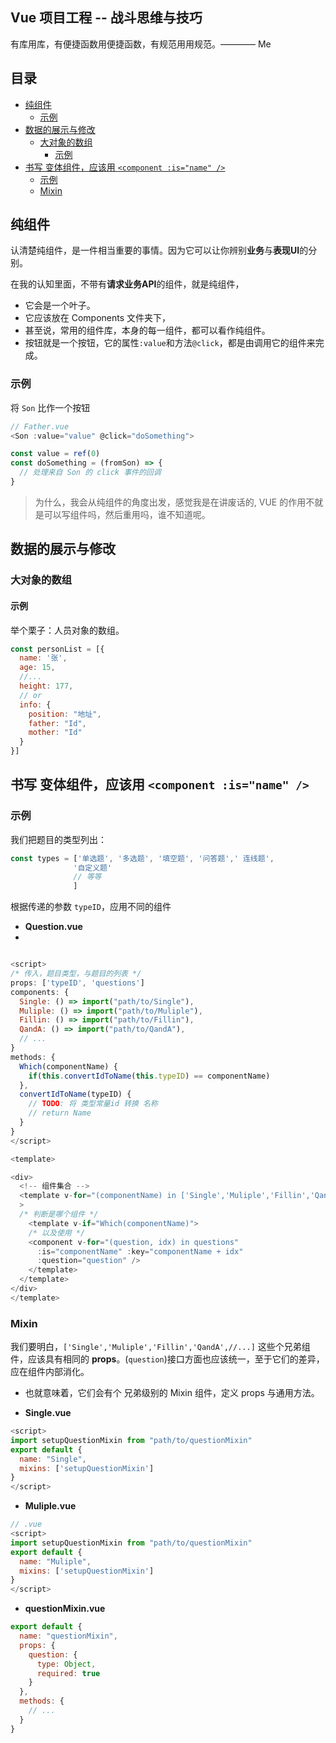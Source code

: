 ## Vue 项目工程 -- 战斗思维与技巧

有库用库，有便捷函数用便捷函数，有规范用用规范。———— Me


## 目录

<!-- START doctoc generated TOC please keep comment here to allow auto update -->
<!-- DON'T EDIT THIS SECTION, INSTEAD RE-RUN doctoc TO UPDATE -->

- [纯组件](#%E7%BA%AF%E7%BB%84%E4%BB%B6)
  - [示例](#%E7%A4%BA%E4%BE%8B)
- [数据的展示与修改](#%E6%95%B0%E6%8D%AE%E7%9A%84%E5%B1%95%E7%A4%BA%E4%B8%8E%E4%BF%AE%E6%94%B9)
  - [大对象的数组](#%E5%A4%A7%E5%AF%B9%E8%B1%A1%E7%9A%84%E6%95%B0%E7%BB%84)
    - [示例](#%E7%A4%BA%E4%BE%8B-1)
- [书写 变体组件，应该用 `<component :is="name" />`](#%E4%B9%A6%E5%86%99-%E5%8F%98%E4%BD%93%E7%BB%84%E4%BB%B6%E5%BA%94%E8%AF%A5%E7%94%A8-component-isname-)
  - [示例](#%E7%A4%BA%E4%BE%8B-2)
  - [Mixin](#mixin)

<!-- END doctoc generated TOC please keep comment here to allow auto update -->


## 纯组件

认清楚纯组件，是一件相当重要的事情。因为它可以让你辨别**业务**与**表现UI**的分别。

在我的认知里面，不带有**请求业务API**的组件，就是纯组件，

- 它会是一个叶子。
- 它应该放在 Components 文件夹下，
- 甚至说，常用的组件库，本身的每一组件，都可以看作纯组件。
- 按钮就是一个按钮，它的属性`:value`和方法`@click`，都是由调用它的组件来完成。

### 示例

将 `Son` 比作一个按钮


``` js
// Father.vue
<Son :value="value" @click="doSomething">

const value = ref(0)
const doSomething = (fromSon) => {
  // 处理来自 Son 的 click 事件的回调
}
```

> 为什么，我会从纯组件的角度出发，感觉我是在讲废话的, VUE 的作用不就是可以写组件吗，然后重用吗，谁不知道呢。

<!-- TODO: 解答 2022-4-3 为什么呢 -->

## 数据的展示与修改

### 大对象的数组


#### 示例

举个栗子：人员对象的数组。

```js
const personList = [{
  name: '张',
  age: 15,
  //...
  height: 177,
  // or
  info: {
    position: "地址",
    father: "Id",
    mother: "Id"
  }
}]
```

## 书写 变体组件，应该用 `<component :is="name" />`

### 示例

我们把题目的类型列出：

```ts
const types = ['单选题', '多选题', '填空题', '问答题',' 连线题', 
              '自定义题'
              // 等等
              ]
```

根据传递的参数 `typeID`，应用不同的组件

-  **Question.vue**
-  
``` js

<script>
/* 传入，题目类型，与题目的列表 */
props: ['typeID', 'questions']
components: {
  Single: () => import("path/to/Single"),
  Muliple: () => import("path/to/Muliple"),
  Fillin: () => import("path/to/Fillin"),
  QandA: () => import("path/to/QandA"),
  // ...
}
methods: {
  Which(componentName) {
    if(this.convertIdToName(this.typeID) == componentName)
  },
  convertIdToName(typeID) {
    // TODO: 将 类型常量id 转换 名称
    // return Name
  }
}
</script>

<template>

<div>
  <!-- 组件集合 -->
  <template v-for="(componentName) in ['Single','Muliple','Fillin','QandA', // ...]" 
  >
  /* 判断是哪个组件 */
    <template v-if="Which(componentName)">
    /* 以及使用 */
    <component v-for="(question, idx) in questions"  
      :is="componentName" :key="componentName + idx" 
      :question="question" />
    </template>
  </template>
</div>
</template>

```

### Mixin

我们要明白，`['Single','Muliple','Fillin','QandA',//...]` 这些个兄弟组件，应该具有相同的 **props**。(`question`)接口方面也应该统一，至于它们的差异，应在组件内部消化。

- 也就意味着，它们会有个 兄弟级别的 Mixin 组件，定义 props 与通用方法。

- **Single.vue**

``` js
<script>
import setupQuestionMixin from "path/to/questionMixin"
export default {
  name: "Single",
  mixins: ['setupQuestionMixin']
}
</script>
```
- **Muliple.vue**

``` js
// .vue
<script>
import setupQuestionMixin from "path/to/questionMixin"
export default {
  name: "Muliple",
  mixins: ['setupQuestionMixin']
}
</script>
```
- **questionMixin.vue**

```js
export default {
  name: "questionMixin",
  props: {
    question: {
      type: Object,
      required: true
    }
  },
  methods: {
    // ...
  }
}
```